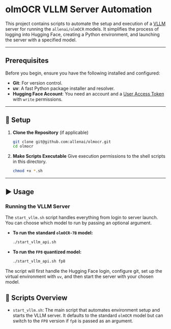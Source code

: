 # olmOCR VLLM Server Automation

This project contains scripts to automate the setup and execution of a [VLLM](https://github.com/vllm-project/vllm) server for running the `allenai/olmOCR` models. It simplifies the process of logging into Hugging Face, creating a Python environment, and launching the server with a specified model.

-----

## Prerequisites

Before you begin, ensure you have the following installed and configured:

  * **Git**: For version control.
  * **uv**: A fast Python package installer and resolver.
  * **Hugging Face Account**: You need an account and a [User Access Token](https://huggingface.co/settings/tokens) with `write` permissions.

-----

## 🚀 Setup

1.  **Clone the Repository** (if applicable)
    ```bash
    git clone git@github.com:allenai/olmocr.git
    cd olmocr
    ```
2.  **Make Scripts Executable**
    Give execution permissions to the shell scripts in this directory.
    ```bash
    chmod +x *.sh
    ```

-----

## ▶️ Usage

### Running the VLLM Server

The `start_vllm.sh` script handles everything from login to server launch. You can choose which model to run by passing an optional argument.

  * **To run the standard `olmOCR-7B` model:**
    ```bash
    ./start_vllm_api.sh
    ```
  * **To run the `FP8` quantized model:**
    ```bash
    ./start_vllm_api.sh fp8
    ```

The script will first handle the Hugging Face login, configure git, set up the virtual environment with `uv`, and then start the server with your chosen model.


## 📜 Scripts Overview

  * `start_vllm.sh`: The main script that automates environment setup and starts the VLLM server. It defaults to the standard `olmOCR` model but can switch to the `FP8` version if `fp8` is passed as an argument.
